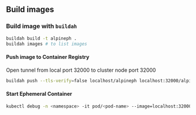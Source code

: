 ## Build images


### Build image with `buildah`

```bash
buildah build -t alpineph .
buildah images # to list images
```

#### Push image to Container Registry

Open tunnel from local port 32000 to cluster node port 32000

```bash
buildah push --tls-verify=false localhost/alpineph localhost:32000/alpineph
```

#### Start Ephemeral Container

```bash
kubectl debug -n <namespace> -it pod/<pod-name> --image=localhost:32000/alpineph --profile=general
```
